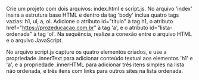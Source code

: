 Crie um projeto com dois arquivos: index.html e script.js. No arquivo 'index' insira a estrutura base HTML e dentro da tag 'body' 
inclua quatro tags vazias: h1, ul, a, ol. Adicione o atributo id="titulo" à tag h1, o atributo href="https://prozeducacao.com.br"
à tag 'a', e o atributo id="lista-ordenada" à tag 'ol'. Na sequência, realize a conexão entre o arquivo HTML e o arquivo JavaScript.

No arquivo script.js capture os quatro elementos criados, e use a propriedade .innerText para adicionar conteúdo textual aos elementos 
'h1' e 'a', e a propriedade .innerHTML para adicionar três itens simples na lista não ordenada, e três itens com links para outros sites na lista ordenada.  

